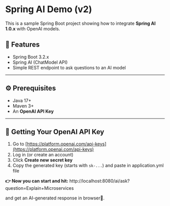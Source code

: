 # Spring AI Demo (v2)

This is a sample Spring Boot project showing how to integrate **Spring AI 1.0.x** with OpenAI models.

## 🚀 Features
- Spring Boot 3.2.x
- Spring AI (ChatModel API)
- Simple REST endpoint to ask questions to an AI model

---

## ⚙️ Prerequisites
- Java 17+
- Maven 3+
- An **OpenAI API Key**

---

## 🔑 Getting Your OpenAI API Key
1. Go to [https://platform.openai.com/api-keys](https://platform.openai.com/api-keys)
2. Log in (or create an account)
3. Click **Create new secret key**
4. Copy the generated key (starts with `sk-...`) and paste in application.yml file

**👉 Now you can start and hit:**
http://localhost:8080/ai/ask?question=Explain+Microservices

and get an AI-generated response in browser🎯.

